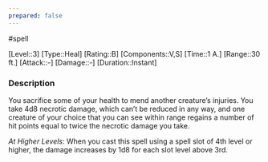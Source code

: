 ```yaml
---
prepared: false
---
```

#spell

[Level::3]
[Type::Heal]
[Rating::B]
[Components::V,S]
[Time::1 A.]
[Range::30 ft.]
[Attack::\-]
[Damage::\-]
[Duration::Instant]
### Description

You sacrifice some of your health to mend another creature’s injuries. You take 4d8 necrotic damage, which can’t be reduced in any way, and one creature of your choice that you can see within range regains a number of hit points equal to twice the necrotic damage you take.

*At Higher Levels*: When you cast this spell using a spell slot of 4th level or higher, the damage increases by 1d8 for each slot level above 3rd.